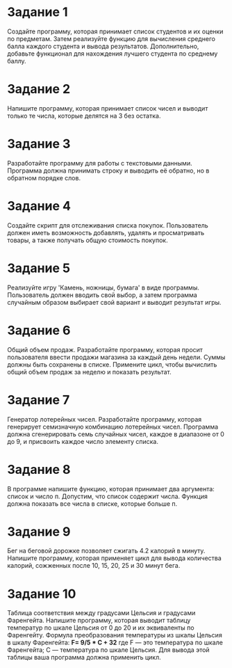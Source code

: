 # Задание 1

Создайте программу, которая принимает список студентов и их оценки по предметам.
Затем реализуйте функцию для вычисления среднего балла каждого студента и вывода результатов.
Дополнительно, добавьте функционал для нахождения лучшего студента по среднему баллу.

# Задание 2
Напишите программу, которая принимает список чисел и выводит только те числа, которые делятся на 3 без остатка.

# Задание 3

Разработайте программу для работы с текстовыми данными.
Программа должна принимать строку и выводить её обратно, но в обратном порядке слов.


# Задание 4
Создайте скрипт для отслеживания списка покупок.
Пользователь должен иметь возможность добавлять, удалять и просматривать товары,
а также получать общую стоимость покупок.


# Задание 5

Реализуйте игру 'Камень, ножницы, бумага' в виде программы.
Пользователь должен вводить свой выбор,
а затем программа случайным образом выбирает свой вариант и выводит результат игры.

# Задание 6
Общий объем продаж. Разработайте программу, которая просит пользователя ввести продажи магазина за каждый день недели.
Суммы должны быть сохранены в списке. Примените цикл, чтобы вычислить общий объем продаж за неделю и показать результат.

# Задание 7
Генератор лотерейных чисел. Разработайте программу, которая генерирует семизначную комбинацию лотерейных чисел.
Программа должна сгенерировать семь случайных чисел, каждое в диапазоне от 0 до 9, и присвоить каждое число элементу
списка.

# Задание 8
В программе напишите функцию, которая принимает два аргумента: список и число п. Допустим, что список содержит числа.
Функция должна показать все числа в списке, которые больше п.

# Задание 9
Бег на беговой дорожке позволяет сжигать 4.2 калорий в минуту. Напишите программу, которая применяет цикл для вывода
количества калорий, сожженных после 10, 15, 20, 25 и 30 минут бега.

# Задание 10
Таблица соответствия между градусами Цельсия и градусами Фаренгейта. Напишите программу, которая выводит таблицу
температур по шкале Цельсия от 0 до 20 и их эквиваленты по Фаренгейту. Формула преобразования температуры из шкалы
Цельсия в шкалу Фаренгейта:
**F= 9/5 * C + 32**
где F — это температура по шкале Фаренгейта; 
С — температура по шкале Цельсия. 
Для вывода этой таблицы ваша программа должна применить цикл.
